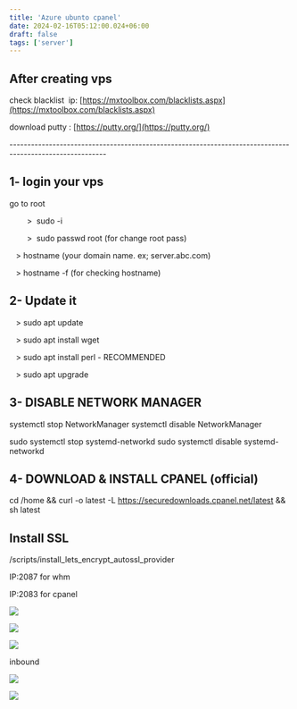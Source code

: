 ```yaml
---
title: 'Azure ubunto cpanel'
date: 2024-02-16T05:12:00.024+06:00
draft: false
tags: ['server']
---
```


## After creating vps 

check blacklist  ip: [https://mxtoolbox.com/blacklists.aspx](https://mxtoolbox.com/blacklists.aspx)  

download putty : [https://putty.org/](https://putty.org/)

\---------------------------------------------------------------------------------------------------------

## 1- login your vps

go to root

        >  sudo -i

        >  sudo passwd root (for change root pass)

   > hostname (your domain name. ex; server.abc.com)

   > hostname -f (for checking hostname)

## 2- Update it

   > sudo apt update

   > sudo apt install wget

   > sudo apt install perl - RECOMMENDED

   > sudo apt upgrade 

## 3- DISABLE NETWORK MANAGER 

systemctl stop NetworkManager
systemctl disable NetworkManager

sudo systemctl stop systemd-networkd
sudo systemctl disable systemd-networkd

  

## 4- DOWNLOAD & INSTALL CPANEL (official)

cd /home && curl -o latest -L https://securedownloads.cpanel.net/latest && sh latest

## Install SSL

/scripts/install\_lets\_encrypt\_autossl\_provider

IP:2087 for whm

IP:2083 for cpanel

[![](https://blogger.googleusercontent.com/img/a/AVvXsEhsuDQqlWGJRFF8c5kZJRLkG4m_VfV2Uz5hYtbGmAb4g17ybaL5YtCZj5bBpTZJ6RiEWUKy-bEh8qtG23cbeSUvLhCpw8GTUPomLFqvIcrhYsODHpcnuT4-r4sQEk_XtjRt9WP_1HUByU4Elyp7CrICjm62gmU4be34RBkzW8N44Owbp95nCaCT69bLVlm4=w643-h309)](https://blogger.googleusercontent.com/img/a/AVvXsEhsuDQqlWGJRFF8c5kZJRLkG4m_VfV2Uz5hYtbGmAb4g17ybaL5YtCZj5bBpTZJ6RiEWUKy-bEh8qtG23cbeSUvLhCpw8GTUPomLFqvIcrhYsODHpcnuT4-r4sQEk_XtjRt9WP_1HUByU4Elyp7CrICjm62gmU4be34RBkzW8N44Owbp95nCaCT69bLVlm4)  

[![](https://blogger.googleusercontent.com/img/a/AVvXsEhptRF6-T7dLsjwnHWBaF8RhhtsV8yz6uPCv5cyOirg9Yw3L2ZOhBG4SJTfoJU_yIgfYg3ZTMhEeKkjuVUQgN1Gr5kkwnUXPBhlmglIza1yZO6EOvsD5MHUVP-scwtqJTmybFbO2qJ7bVyf2XdhE97KAtw0As20MPNEuL_woATApWb4MbUGVUTtZAm6IBhA=w661-h309)](https://blogger.googleusercontent.com/img/a/AVvXsEhptRF6-T7dLsjwnHWBaF8RhhtsV8yz6uPCv5cyOirg9Yw3L2ZOhBG4SJTfoJU_yIgfYg3ZTMhEeKkjuVUQgN1Gr5kkwnUXPBhlmglIza1yZO6EOvsD5MHUVP-scwtqJTmybFbO2qJ7bVyf2XdhE97KAtw0As20MPNEuL_woATApWb4MbUGVUTtZAm6IBhA)  

[![](https://blogger.googleusercontent.com/img/a/AVvXsEg9HajAxUrWd356NEDrvk7P0_8P03yvV9M8ISjKKMIqXMHHJiUjCRa5MHiHrafM9TN_zl77FdFYNs6cnQK3it1MZhjx8uvBve_prUO30SU2mbpd9mYPBsIU2VeC_O2jiGMpVf8G1-0YuUT4mXM2dtX9PMo0xmngFvc4-RoInof9aDUUCAB1WMikNqjBw4ic=w650-h290)](https://blogger.googleusercontent.com/img/a/AVvXsEg9HajAxUrWd356NEDrvk7P0_8P03yvV9M8ISjKKMIqXMHHJiUjCRa5MHiHrafM9TN_zl77FdFYNs6cnQK3it1MZhjx8uvBve_prUO30SU2mbpd9mYPBsIU2VeC_O2jiGMpVf8G1-0YuUT4mXM2dtX9PMo0xmngFvc4-RoInof9aDUUCAB1WMikNqjBw4ic)

inbound

[![](https://blogger.googleusercontent.com/img/a/AVvXsEh8BpcImmic_kmZ6Xc2eKRXGJ3CY3QtF7mwDe54kmcRfWaaHGucJaaVSyLTiDNrzheg3wcrnvUkSZFWdKBRVPQ8n9TWOQKdEBDBDypVwWsqB-47osoZtKAHblH22z7fqYeJi0BkUMW-p70_OCcMiAIbnbMF76CJ4QNzY_iy_iDdGcRg1j5yt2KAjxYyX8V-=w658-h300)](https://blogger.googleusercontent.com/img/a/AVvXsEh8BpcImmic_kmZ6Xc2eKRXGJ3CY3QtF7mwDe54kmcRfWaaHGucJaaVSyLTiDNrzheg3wcrnvUkSZFWdKBRVPQ8n9TWOQKdEBDBDypVwWsqB-47osoZtKAHblH22z7fqYeJi0BkUMW-p70_OCcMiAIbnbMF76CJ4QNzY_iy_iDdGcRg1j5yt2KAjxYyX8V-)

  
  

  

[![](https://blogger.googleusercontent.com/img/a/AVvXsEhhUktjIEMs4tVul9Ra2oHsKkWfnCmuTlKb7yd6Mvoc6aOM9P2McFUVtB2CX6Rl0B4bRj4yh54vFx7C-3_beJDwZVy7wFtwbAuQamqJLGZcyRMjed8VLjAdCL0NJVw1XuXCNNilZytgGdPIXtQoH9hglDKgwMUhuEJ1FnHQ0bLWM4vgCvRqxVDKVk9wM8-5=w670-h355)](https://blogger.googleusercontent.com/img/a/AVvXsEhhUktjIEMs4tVul9Ra2oHsKkWfnCmuTlKb7yd6Mvoc6aOM9P2McFUVtB2CX6Rl0B4bRj4yh54vFx7C-3_beJDwZVy7wFtwbAuQamqJLGZcyRMjed8VLjAdCL0NJVw1XuXCNNilZytgGdPIXtQoH9hglDKgwMUhuEJ1FnHQ0bLWM4vgCvRqxVDKVk9wM8-5)